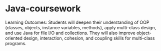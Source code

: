 # Java-coursework
Learning Outcomes: Students will deepen their understanding of OOP (classes, objects, instance variables, methods), apply multi-class design, and use Java for file I/O and collections. They will also improve object-oriented design, interaction, cohesion, and coupling skills for multi-class programs.
